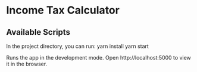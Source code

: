 # Income Tax Calculator

## Available Scripts

In the project directory, you can run:
yarn install
yarn start

Runs the app in the development mode.
Open http://localhost:5000 to view it in the browser.
